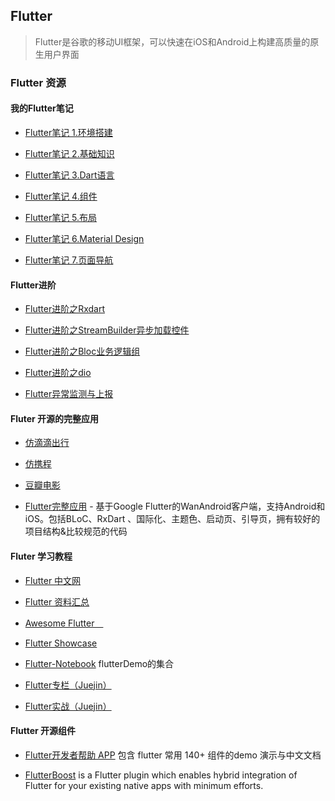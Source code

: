 ## Flutter
> Flutter是谷歌的移动UI框架，可以快速在iOS和Android上构建高质量的原生用户界面

### Flutter 资源

#### 我的Flutter笔记

   * [Flutter笔记 1.环境搭建](?article=android/flutter_start_install) 
   
   * [Flutter笔记 2.基础知识](?article=android/flutter_start_basic) 
   
   * [Flutter笔记 3.Dart语言](?article=android/flutter_start_dart) 
   
   * [Flutter笔记 4.组件](?article=android/flutter_start_widget) 
      
   * [Flutter笔记 5.布局](?article=android/flutter_start_layout) 
 
   * [Flutter笔记 6.Material Design](?article=android/flutter_start_md) 
       
   * [Flutter笔记 7.页面导航](?article=android/flutter_start_navi) 

#### Flutter进阶
  * [Flutter进阶之Rxdart](?article=android/flutter_rxdart)

  * [Flutter进阶之StreamBuilder异步加载控件](?article=android/flutter_streambuilder)
 
  * [Flutter进阶之Bloc业务逻辑组](?article=android/flutter_bloc)
  
  * [Flutter进阶之dio](?article=android/flutter_dio)
  
  * [Flutter异常监测与上报](https://segmentfault.com/a/1190000022280728)
  
#### Fluter 开源的完整应用

* [仿滴滴出行](https://github.com/Sky24n/GreenTravel) 

* [仿携程](https://github.com/persilee/flutter_ctrip)

* [豆瓣电影](https://github.com/Mayandev/morec)

* [Flutter完整应用](https://github.com/Sky24n/flutter_wanandroid) - 基于Google Flutter的WanAndroid客户端，支持Android和iOS。包括BLoC、RxDart 、国际化、主题色、启动页、引导页，拥有较好的项目结构&比较规范的代码

#### Fluter 学习教程

* [Flutter 中文网](https://flutterchina.club/)

* [Flutter 资料汇总](https://www.jianshu.com/p/f5a4a28e2888)

* [Awesome Flutter　](https://github.com/Solido/awesome-flutter) 

* [Flutter Showcase](https://github.com/Solido/awesome-flutter) 

* [Flutter-Notebook](https://github.com/OpenFlutter/Flutter-Notebook) flutterDemo的集合

* [Flutter专栏（Juejin）](https://juejin.im/user/582aca2ba22b9d006b59ae68/posts)

* [Flutter实战（Juejin）](https://book.flutterchina.club)


#### Flutter 开源组件

* [Flutter开发者帮助 APP](https://github.com/alibaba/flutter-go) 包含 flutter 常用 140+ 组件的demo 演示与中文文档 

* [FlutterBoost](https://github.com/alibaba/flutter_boost) is a Flutter plugin which enables hybrid integration of Flutter for your existing native apps with minimum efforts.


